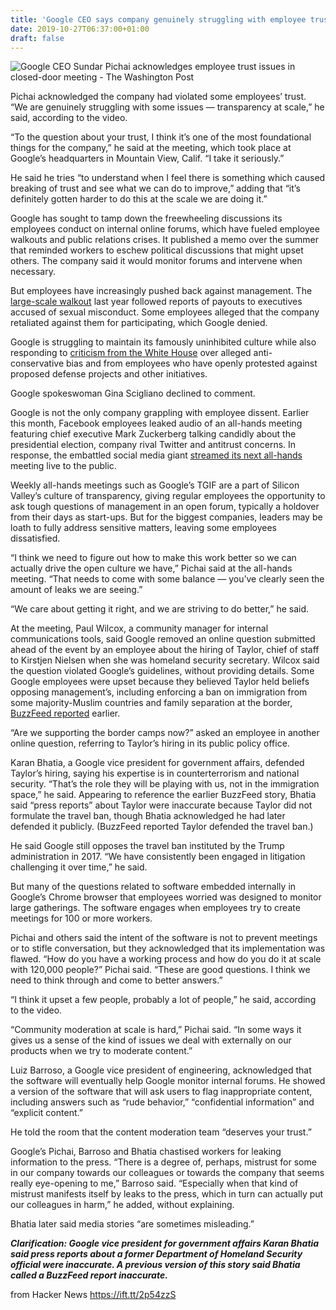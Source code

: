 ```yaml
---
title: 'Google CEO says company genuinely struggling with employee trust'
date: 2019-10-27T06:37:00+01:00
draft: false
---
```


![](https://www.washingtonpost.com/resizer/0hOwnwCp0cPeCoH79_r2_9rFr4k=/1440x0/smart/arc-anglerfish-washpost-prod-washpost.s3.amazonaws.com/public/IEDC5MHGBAI6TMFGHUBXEG4F54.jpg "Google CEO Sundar Pichai acknowledges employee trust issues in closed-door meeting - The Washington Post")  

Pichai acknowledged the company had violated some employees’ trust. “We are genuinely struggling with some issues — transparency at scale,” he said, according to the video.

“To the question about your trust, I think it’s one of the most foundational things for the company,” he said at the meeting, which took place at Google’s headquarters in Mountain View, Calif. “I take it seriously.”

He said he tries “to understand when I feel there is something which caused breaking of trust and see what we can do to improve,” adding that “it’s definitely gotten harder to do this at the scale we are doing it.”

Google has sought to tamp down the freewheeling discussions its employees conduct on internal online forums, which have fueled employee walkouts and public relations crises. It published a memo over the summer that reminded workers to eschew political discussions that might upset others. The company said it would monitor forums and intervene when necessary.

But employees have increasingly pushed back against management. The [large-scale walkout](https://www.washingtonpost.com/business/2018/11/01/google-employees-worldwide-begin-walkout-over-allegations-sexual-harassment-inequality-within-company/?tid=lk_inline_manual_13) last year followed reports of payouts to executives accused of sexual misconduct. Some employees alleged that the company retaliated against them for participating, which Google denied.

Google is struggling to maintain its famously uninhibited culture while also responding to [criticism from the White House](https://www.washingtonpost.com/technology/2019/08/06/trump-accuses-google-anti-conservative-bias-without-providing-evidence/?tid=lk_inline_manual_4&tid=lk_inline_manual_15) over alleged anti-conservative bias and from employees who have openly protested against proposed defense projects and other initiatives.

Google spokeswoman Gina Scigliano declined to comment.

Google is not the only company grappling with employee dissent. Earlier this month, Facebook employees leaked audio of an all-hands meeting featuring chief executive Mark Zuckerberg talking candidly about the presidential election, company rival Twitter and antitrust concerns. In response, the embattled social media giant [streamed its next all-hands](https://www.washingtonpost.com/technology/2019/10/17/facebooks-live-stream-zuckerbergs-free-speech-lecture-got-big-thumbs-up/?tid=lk_inline_manual_17) meeting live to the public.

Weekly all-hands meetings such as Google’s TGIF are a part of Silicon Valley’s culture of transparency, giving regular employees the opportunity to ask tough questions of management in an open forum, typically a holdover from their days as start-ups. But for the biggest companies, leaders may be loath to fully address sensitive matters, leaving some employees dissatisfied.

“I think we need to figure out how to make this work better so we can actually drive the open culture we have,” Pichai said at the all-hands meeting. “That needs to come with some balance — you’ve clearly seen the amount of leaks we are seeing.”

“We care about getting it right, and we are striving to do better,” he said.

At the meeting, Paul Wilcox, a community manager for internal communications tools, said Google removed an online question submitted ahead of the event by an employee about the hiring of Taylor, chief of staff to Kirstjen Nielsen when she was homeland security secretary. Wilcox said the question violated Google’s guidelines, without providing details. Some Google employees were upset because they believed Taylor held beliefs opposing management’s, including enforcing a ban on immigration from some majority-Muslim countries and family separation at the border, [BuzzFeed reported](https://www.buzzfeednews.com/article/ryanmac/google-miles-taylor-questions-deletions-all-hands-muslim-ban) earlier.

“Are we supporting the border camps now?” asked an employee in another online question, referring to Taylor’s hiring in its public policy office.

Karan Bhatia, a Google vice president for government affairs, defended Taylor’s hiring, saying his expertise is in counterterrorism and national security. “That’s the role they will be playing with us, not in the immigration space,” he said. Appearing to reference the earlier BuzzFeed story, Bhatia said “press reports” about Taylor were inaccurate because Taylor did not formulate the travel ban, though Bhatia acknowledged he had later defended it publicly. (BuzzFeed reported Taylor defended the travel ban.)

He said Google still opposes the travel ban instituted by the Trump administration in 2017. “We have consistently been engaged in litigation challenging it over time,” he said.

But many of the questions related to software embedded internally in Google’s Chrome browser that employees worried was designed to monitor large gatherings. The software engages when employees try to create meetings for 100 or more workers.

Pichai and others said the intent of the software is not to prevent meetings or to stifle conversation, but they acknowledged that its implementation was flawed. “How do you have a working process and how do you do it at scale with 120,000 people?” Pichai said. “These are good questions. I think we need to think through and come to better answers.”

“I think it upset a few people, probably a lot of people,” he said, according to the video.

“Community moderation at scale is hard,” Pichai said. “In some ways it gives us a sense of the kind of issues we deal with externally on our products when we try to moderate content.”

Luiz Barroso, a Google vice president of engineering, acknowledged that the software will eventually help Google monitor internal forums. He showed a version of the software that will ask users to flag inappropriate content, including answers such as “rude behavior,” “confidential information” and “explicit content.”

He told the room that the content moderation team “deserves your trust.”

Google’s Pichai, Barroso and Bhatia chastised workers for leaking information to the press. “There is a degree of, perhaps, mistrust for some in our company towards our colleagues or towards the company that seems really eye-opening to me,” Barroso said. “Especially when that kind of mistrust manifests itself by leaks to the press, which in turn can actually put our colleagues in harm,” he added, without explaining.

Bhatia later said media stories “are sometimes misleading.”

_**Clarification: Google vice president for government affairs Karan Bhatia said press reports about a former Department of Homeland Security official were inaccurate. A previous version of this story said Bhatia called a BuzzFeed report inaccurate.**_

  
  
from Hacker News https://ift.tt/2p54zzS